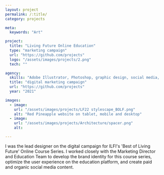 ```yaml
---
layout: project
permalink: /:title/
category: projects

meta:
  keywords: "Art"

project:
  title: "Living Future Online Education"
  type: "marketing campaign"
  url: "https://github.com/projects"
  logo: "/assets/images/projects/2.png"
  tech: ""

agency:
  skills: "Adobe Illustrator, Photoshop, graphic design, social media, Wordpress"
  title: "digital marketing campaign"
  url: "https://github.com/projects"
  year: "2021"

images:
  - image:
    url: "/assets/images/projects/LF22 stylescape_BOLF.png"
    alt: "Red Pineapple website on tablet, mobile and desktop"  
  - image:
    url: "/assets/images/projects/Architecture/spacer.png"
    alt: 

---
```

<p>I was the lead designer on the digital campaign for ILFI's 'Best of Living Future' Online Course Series. I worked closely with the Marketing Director and Education Team to develop the brand identity for this course series, optimize the user experience on the education platform, and create paid and organic social media content.</p>